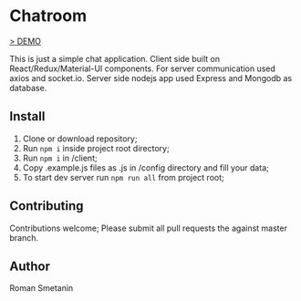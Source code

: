 # Chatroom
[> DEMO](http://31.31.201.7:3000)

This is just a simple chat application.
Client side built on React/Redux/Material-UI components. For server communication used axios and socket.io.
Server side nodejs app used Express and Mongodb as database.

## Install

1. Clone or download repository;
2. Run ` npm i ` inside project root directory;
3. Run ` npm i ` in /client;
5. Copy .example.js files as .js in /config directory and fill your data;
4. To start dev server run ` npm run all ` from project root;

## Contributing

Contributions welcome; Please submit all pull requests the against master branch.
## Author

Roman Smetanin
